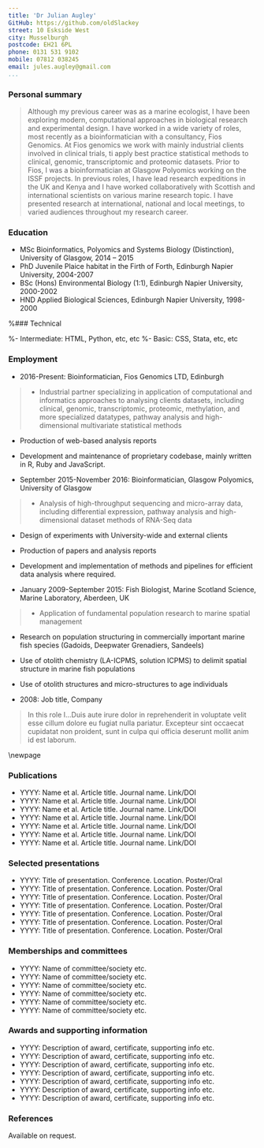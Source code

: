 ```yaml
---
title: 'Dr Julian Augley'
GitHub: https://github.com/oldSlackey
street: 10 Eskside West
city: Musselburgh
postcode: EH21 6PL
phone: 0131 531 9102
mobile: 07812 038245
email: jules.augley@gmail.com
...
```


### Personal summary

> Although my previous career was as a marine ecologist, I have been exploring modern, computational approaches in biological research and experimental design. I have worked in a wide variety of roles, most recently as a bioinformatician with a consultancy, Fios Genomics. At Fios genomics we work with mainly industrial clients involved in clinical trials, ti apply best practice statistical methods to clinical, genomic, transcriptomic and proteomic datasets. Prior to Fios, I was a bioinformatician at Glasgow Polyomics working on the ISSF projects. In previous roles, I have lead research expeditions in the UK and Kenya and I have worked collaboratively with Scottish and international scientists on various marine research topic. I have presented research at international, national and local meetings, to varied audiences throughout my research career.

### Education 

- MSc Bioinformatics, Polyomics and Systems Biology (Distinction), University of Glasgow, 2014 – 2015
- PhD     Juvenile Plaice habitat in the Firth of Forth, Edinburgh Napier University, 2004-2007
- BSc (Hons)     Environmental Biology (1:1), Edinburgh Napier University, 2000-2002
- HND  Applied Biological Sciences, Edinburgh Napier University, 1998-2000

%### Technical

%- Intermediate: HTML, Python, etc, etc
%- Basic: CSS, Stata, etc, etc

### Employment 

- 2016-Present: Bioinformatician, Fios Genomics LTD, Edinburgh

> -	Industrial partner specializing in application of computational and informatics approaches to analysing clients datasets, including clinical, genomic, transcriptomic, proteomic, methylation, and more specialized datatypes, pathway analysis and high-dimensional multivariate statistical methods
-	Production of web-based analysis reports
-	Development and maintenance of proprietary codebase, mainly written in R, Ruby and JavaScript. 


- September 2015-November 2016: Bioinformatician, Glasgow Polyomics, University of Glasgow

> -	Analysis of high-throughput sequencing and micro-array data, including differential expression, pathway analysis and high-dimensional dataset methods of RNA-Seq data
-	Design of experiments with University-wide and external clients
-	Production of papers and analysis reports
-	Development and implementation of methods and pipelines for efficient data analysis where required. 


- January 2009-September 2015: Fish Biologist, Marine Scotland Science, Marine Laboratory, Aberdeen, UK

> -	Application of fundamental population research to marine spatial management
-	Research on population structuring in commercially important marine fish species (Gadoids, Deepwater Grenadiers, Sandeels)
-	Use of otolith chemistry (LA-ICPMS, solution ICPMS) to delimit spatial structure in marine fish populations
-	Use of otolith structures and micro-structures to age individuals

- 2008: Job title, Company

> In this role I...Duis aute irure dolor in reprehenderit in voluptate velit esse cillum dolore eu fugiat nulla pariatur. Excepteur sint occaecat cupidatat non proident, sunt in culpa qui officia deserunt mollit anim id est laborum.

\newpage

### Publications

- YYYY: Name et al. Article title. Journal name. Link/DOI
- YYYY: Name et al. Article title. Journal name. Link/DOI
- YYYY: Name et al. Article title. Journal name. Link/DOI
- YYYY: Name et al. Article title. Journal name. Link/DOI
- YYYY: Name et al. Article title. Journal name. Link/DOI
- YYYY: Name et al. Article title. Journal name. Link/DOI
- YYYY: Name et al. Article title. Journal name. Link/DOI

### Selected presentations

- YYYY: Title of presentation. Conference. Location. Poster/Oral
- YYYY: Title of presentation. Conference. Location. Poster/Oral
- YYYY: Title of presentation. Conference. Location. Poster/Oral
- YYYY: Title of presentation. Conference. Location. Poster/Oral
- YYYY: Title of presentation. Conference. Location. Poster/Oral
- YYYY: Title of presentation. Conference. Location. Poster/Oral
- YYYY: Title of presentation. Conference. Location. Poster/Oral

### Memberships and committees

- YYYY: Name of committee/society etc.
- YYYY: Name of committee/society etc.
- YYYY: Name of committee/society etc.
- YYYY: Name of committee/society etc.
- YYYY: Name of committee/society etc.
- YYYY: Name of committee/society etc.

### Awards and supporting information

- YYYY: Description of award, certificate, supporting info etc.
- YYYY: Description of award, certificate, supporting info etc.
- YYYY: Description of award, certificate, supporting info etc.
- YYYY: Description of award, certificate, supporting info etc.
- YYYY: Description of award, certificate, supporting info etc.
- YYYY: Description of award, certificate, supporting info etc.
- YYYY: Description of award, certificate, supporting info etc.

### References

Available on request.





